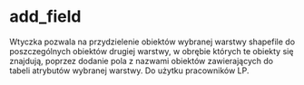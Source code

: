 # add_field
Wtyczka pozwala na przydzielenie obiektów wybranej warstwy shapefile do poszczególnych obiektów drugiej warstwy, w obrębie  których te obiekty się znajdują, poprzez dodanie pola z nazwami obiektów zawierających do tabeli atrybutów wybranej warstwy.
Do użytku pracowników LP.